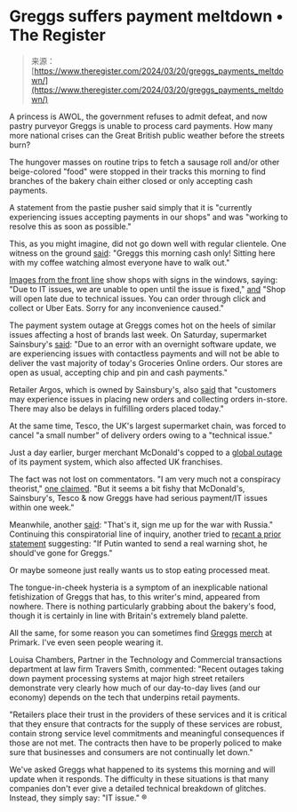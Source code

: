 <!--yml
category: 未分类
date: 2024-05-29 12:31:37
-->

# Greggs suffers payment meltdown • The Register

> 来源：[https://www.theregister.com/2024/03/20/greggs_payments_meltdown/](https://www.theregister.com/2024/03/20/greggs_payments_meltdown/)

A princess is AWOL, the government refuses to admit defeat, and now pastry purveyor Greggs is unable to process card payments. How many more national crises can the Great British public weather before the streets burn?

The hungover masses on routine trips to fetch a sausage roll and/or other beige-colored "food" were stopped in their tracks this morning to find branches of the bakery chain either closed or only accepting cash payments.

A statement from the pastie pusher said simply that it is "currently experiencing issues accepting payments in our shops" and was "working to resolve this as soon as possible."

This, as you might imagine, did not go down well with regular clientele. One witness on the ground [said](https://twitter.com/geezerpaulr/status/1770346456077029395): "Greggs this morning cash only! Sitting here with my coffee watching almost everyone have to walk out."

[Images from the front line](https://news.sky.com/story/greggs-outlets-closed-around-the-uk-after-it-glitch-at-tills-13098440) show shops with signs in the windows, saying: "Due to IT issues, we are unable to open until the issue is fixed," [and](https://twitter.com/hkambo1/status/1770373453197013376) "Shop will open late due to technical issues. You can order through click and collect or Uber Eats. Sorry for any inconvenience caused."

The payment system outage at Greggs comes hot on the heels of similar issues affecting a host of brands last week. On Saturday, supermarket Sainsbury's [said](https://twitter.com/sainsburys/status/1768972295622553900): "Due to an error with an overnight software update, we are experiencing issues with contactless payments and will not be able to deliver the vast majority of today's Groceries Online orders. Our stores are open as usual, accepting chip and pin and cash payments."

Retailer Argos, which is owned by Sainsbury's, also [said](https://twitter.com/Argos_Online/status/1768946172922618364) that "customers may experience issues in placing new orders and collecting orders in-store. There may also be delays in fulfilling orders placed today."

At the same time, Tesco, the UK's largest supermarket chain, was forced to cancel "a small number" of delivery orders owing to a "technical issue."

Just a day earlier, burger merchant McDonald's copped to a [global outage](https://www.theregister.com/2024/03/15/mcdonalds_ordering_system_outage/) of its payment system, which also affected UK franchises.

The fact was not lost on commentators. "I am very much not a conspiracy theorist," [one claimed](https://twitter.com/hwallop/status/1770377775532146952). "But it seems a bit fishy that McDonald's, Sainsbury's, Tesco & now Greggs have had serious payment/IT issues within one week."

Meanwhile, another [said](https://twitter.com/48HrsOnTheTube/status/1770391818540122428): "That's it, sign me up for the war with Russia." Continuing this conspiratorial line of inquiry, another tried to [recant a prior statement](https://twitter.com/ShanghaiHannah/status/1770377012391145873) suggesting: "If Putin wanted to send a real warning shot, he should've gone for Greggs."

Or maybe someone just really wants us to stop eating processed meat.

The tongue-in-cheek hysteria is a symptom of an inexplicable national fetishization of Greggs that has, to this writer's mind, appeared from nowhere. There is nothing particularly grabbing about the bakery's food, though it is certainly in line with Britain's extremely bland palette.

All the same, for some reason you can sometimes find [Greggs](https://www.greggs.co.uk/news/greggs-x-primark-freshly-baked-fashion-drop-is-here) [merch](https://www.greggs.co.uk/news/greggs-x-primark-gift-guide) at Primark. I've even seen people wearing it.

Louisa Chambers, Partner in the Technology and Commercial transactions department at law firm Travers Smith, commented: "Recent outages taking down payment processing systems at major high street retailers demonstrate very clearly how much of our day-to-day lives (and our economy) depends on the tech that underpins retail payments.

"Retailers place their trust in the providers of these services and it is critical that they ensure that contracts for the supply of these services are robust, contain strong service level commitments and meaningful consequences if those are not met. The contracts then have to be properly policed to make sure that businesses and consumers are not continually let down."

We've asked Greggs what happened to its systems this morning and will update when it responds. The difficulty in these situations is that many companies don't ever give a detailed technical breakdown of glitches. Instead, they simply say: "IT issue." ®
